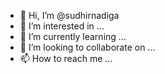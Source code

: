 - 👋 Hi, I’m @sudhirnadiga
- 👀 I’m interested in ...
- 🌱 I’m currently learning ...
- 💞️ I’m looking to collaborate on ...
- 📫 How to reach me ...

<!---
sudhirnadiga/sudhirnadiga is a ✨ special ✨ repository because its `README.md` (this file) appears on your GitHub profile.
You can click the Preview link to take a look at your changes.
--->
